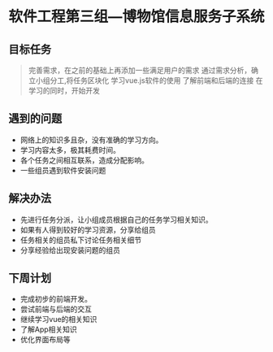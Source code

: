 # 软件工程第三组—博物馆信息服务子系统
## 目标任务

>完善需求，在之前的基础上再添加一些满足用户的需求
>通过需求分析，确立小组分工,将任务区块化
>学习vue.js软件的使用
>了解前端和后端的连接
>在学习的同时，开始开发

## 遇到的问题
- 网络上的知识多且杂，没有准确的学习方向。
- 学习内容太多，极其耗费时间。
- 各个任务之间相互联系，造成分配影响。
- 一些组员遇到软件安装问题

## 解决办法
- 先进行任务分派，让小组成员根据自己的任务学习相关知识。
- 如果有人得到较好的学习资源，分享给组员
- 任务相关的组员私下讨论任务相关细节
- 分享经验给出现安装问题的组员

## 下周计划
- 完成初步的前端开发。
- 尝试前端与后端的交互
- 继续学习vue的相关知识
- 了解App相关知识
- 优化界面布局等

